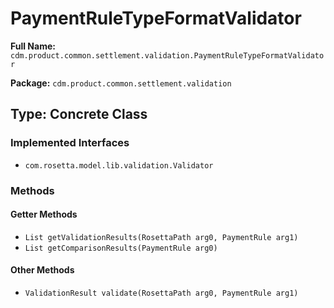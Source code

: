 # PaymentRuleTypeFormatValidator

**Full Name:** `cdm.product.common.settlement.validation.PaymentRuleTypeFormatValidator`

**Package:** `cdm.product.common.settlement.validation`

## Type: Concrete Class

### Implemented Interfaces

- `com.rosetta.model.lib.validation.Validator`

### Methods

#### Getter Methods

- `List getValidationResults(RosettaPath arg0, PaymentRule arg1)`
- `List getComparisonResults(PaymentRule arg0)`

#### Other Methods

- `ValidationResult validate(RosettaPath arg0, PaymentRule arg1)`

